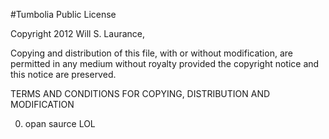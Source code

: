 #Tumbolia Public License
 
Copyright 2012 Will S. Laurance, 
 
Copying and distribution of this file, with or without modification,
are permitted in any medium without royalty provided the copyright
notice and this notice are preserved.
 
TERMS AND CONDITIONS FOR COPYING, DISTRIBUTION AND MODIFICATION
 
 0. opan saurce LOL
